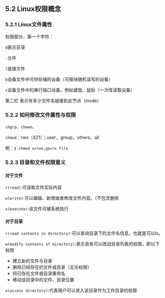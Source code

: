## 5.2 Linux权限概念

### 5.2.1 Linux文件属性

权限部分，第一个字符：

`d`表示目录

`-`文件

`l`链接文件

`b`设备文件中可供存储的设备（可按块随机读写的设备）

`c`设备文件中的串行端口设备，例如键盘、鼠标（一次性读取设备）



第二栏 表示有多少文件名链接到此节点（inode）

### 5.2.2 如何修改文件属性与权限

`chgrp`、`chown`、

`chmod`：rwx（421）；user，group，others，all

例：`$ chmod u=rwx,go=rx file`

### 5.2.3 目录和文件权限意义

#### 对于文件

`r(read)`:可读取文件实际内容

`w(write)`:可以编辑、新增或者修改文件内容。（不包含删除

`x(execute)`:该文件可被系统执行

#### 对于目录

`r(read contents in directory)`:可以查询目录下的文件名信息，也就是可以ls。

`w(modify contents of directory)`:表示具有可以改动目录列表的权限，即以下权限

- 建立新的文件与目录
- 删除已经存在的文件或目录（无论权限）
- 将已存在文件或目录重命名
- 移动该目录中的文件、目录位置

`x(access directory)`:代表用户可以进入该目录作为工作目录的权限

